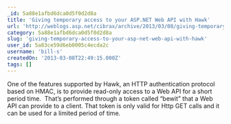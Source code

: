 ```yaml
---
_id: 5a88e1afbd6dca0d5f0d2d8a
title: 'Giving temporary access to your ASP.NET Web API with Hawk'
url: 'http://weblogs.asp.net/cibrax/archive/2013/03/08/giving-temporary-access-to-your-asp-net-web-api-with-hawk.aspx'
category: 5a88e1afbd6dca0d5f0d2d8a
slug: 'giving-temporary-access-to-your-asp-net-web-api-with-hawk'
user_id: 5a83ce59d6eb0005c4ecda2c
username: 'bill-s'
createdOn: '2013-03-08T22:49:15.000Z'
tags: []
---
```


One of the features supported by Hawk, an HTTP authentication protocol based on HMAC, is to provide read-only access to a Web API for a short period time.  That’s performed through a token called “bewit” that a Web API can provide to a client. That token is only valid for Http GET calls and it can be used for a limited period of time.
